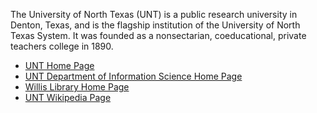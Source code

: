 The University of North Texas (UNT) is a public research university in Denton, Texas, and is the flagship institution of the University of North Texas System. It was founded as a nonsectarian, coeducational, private teachers college in 1890.

* [UNT Home Page](https://www.unt.edu/)
* [UNT Department of Information Science Home Page](https://informationscience.unt.edu/)
* [Willis Library Home Page](https://library.unt.edu/)
* [UNT Wikipedia Page](https://en.wikipedia.org/wiki/University_of_North_Texas)
